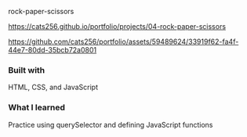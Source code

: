 rock-paper-scissors

https://cats256.github.io/portfolio/projects/04-rock-paper-scissors

https://github.com/cats256/portfolio/assets/59489624/33919f62-fa4f-44e7-80dd-35bcb72a0801

### Built with

HTML, CSS, and JavaScript

### What I learned

Practice using querySelector and defining JavaScript functions
